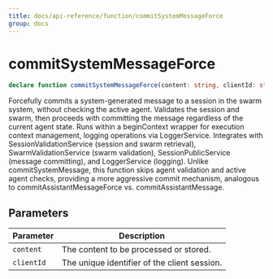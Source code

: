 ```yaml
---
title: docs/api-reference/function/commitSystemMessageForce
group: docs
---
```


# commitSystemMessageForce

```ts
declare function commitSystemMessageForce(content: string, clientId: string): Promise<void>;
```

Forcefully commits a system-generated message to a session in the swarm system, without checking the active agent.
Validates the session and swarm, then proceeds with committing the message regardless of the current agent state.
Runs within a beginContext wrapper for execution context management, logging operations via LoggerService.
Integrates with SessionValidationService (session and swarm retrieval), SwarmValidationService (swarm validation),
SessionPublicService (message committing), and LoggerService (logging).
Unlike commitSystemMessage, this function skips agent validation and active agent checks, providing a more aggressive commit mechanism,
analogous to commitAssistantMessageForce vs. commitAssistantMessage.

## Parameters

| Parameter | Description |
|-----------|-------------|
| `content` | The content to be processed or stored. |
| `clientId` | The unique identifier of the client session. |
